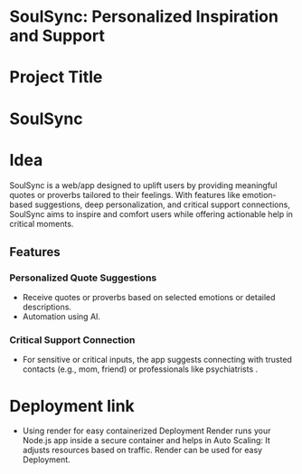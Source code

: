 
# SoulSync: Personalized Inspiration and Support

# Project Title

# SoulSync

# Idea
SoulSync is a web/app designed to uplift users by providing meaningful quotes or 
proverbs tailored to their feelings. With features like emotion-based suggestions, deep personalization, 
and critical support 
connections, 
SoulSync aims to inspire and comfort users while offering actionable help in critical moments.

## Features

### Personalized Quote Suggestions
- Receive quotes or proverbs based on selected emotions or detailed descriptions.
- Automation using AI.

### Critical Support Connection

- For sensitive or critical inputs, the app suggests connecting with trusted contacts (e.g., mom, friend) or professionals like psychiatrists .



# Deployment link 
 - Using render for easy containerized Deployment Render runs your Node.js app inside a secure container and helps in Auto Scaling: It adjusts resources
 based on traffic.
 Render can be used for easy Deployment.
 
